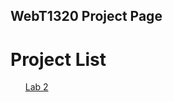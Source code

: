 ## WebT1320 Project Page

<h1>Project List</h1>

<ul>
    <a href="Lab2/index.html" target="_blank">Lab 2</a>
<ul>